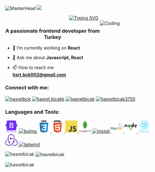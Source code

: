 ![MasterHead](https://programmerblog.net/wp-content/uploads/2021/02/what-is-front-end-development-3.png](https://www.aycmedia.com/ul/img1.png))
![](https://komarev.com/ghpvc/?username=hasretbicak&color=blue)
<div align="center">
 <a href="https://github.com/hasretbicak">
  <img src="https://readme-typing-svg.demolab.com?font=Fira+Code&size=28&duration=3000&pause=500&center=true&vCenter=true&width=435&lines=%e2%9c%a8+Hasret+Bicak+%e2%9c%a8;%f0%9f%93%9a+Software+Developer+%f0%9f%92%bb;Welcome+To+My+Profile+%f0%9f%91%80" alt="Typing SVG" />
 </a>
</div>
<img src="https://camo.githubusercontent.com/571e1b07bd12a229e4655e0f584330c56076dd3ad02975293617479c29bb1f0f/68747470733a2f2f63646e2e6472696262626c652e636f6d2f75736572732f343035353439342f73637265656e73686f74732f31353231353735362f6d656469612f64326236366334636130313932616132366431303334343862336431353138622e676966" alt="Coding" width=200 height=200 align="right">
<h3 align="center">A passionate frontend developer from Turkey</h3>

- 🔭 I’m currently working on **React**

- 💬 Ask me about **Javascript, React**

- 📫 How to reach me **hsrt.bck002@gmail.com**

<h3 align="left">Connect with me:</h3>
<p align="left">
<a href="https://twitter.com/hasretbck" target="blank"><img align="center" src="https://raw.githubusercontent.com/rahuldkjain/github-profile-readme-generator/master/src/images/icons/Social/twitter.svg" alt="hasretbck" height="30" width="40" /></a>
<a href="https://fb.com/hasret.bicakk" target="blank"><img align="center" src="https://raw.githubusercontent.com/rahuldkjain/github-profile-readme-generator/master/src/images/icons/Social/facebook.svg" alt="hasret.bicakk" height="30" width="40" /></a>
<a href="https://instagram.com/hasretbicak" target="blank"><img align="center" src="https://raw.githubusercontent.com/rahuldkjain/github-profile-readme-generator/master/src/images/icons/Social/instagram.svg" alt="hasretbicak" height="30" width="40" /></a>
<a href="https://www.youtube.com/c/hasretbicak3750" target="blank"><img align="center" src="https://raw.githubusercontent.com/rahuldkjain/github-profile-readme-generator/master/src/images/icons/Social/youtube.svg" alt="hasretbicak3750" height="30" width="40" /></a>
</p>

<h3 align="left">Languages and Tools:</h3>
<p align="left"> <a href="https://getbootstrap.com" target="_blank" rel="noreferrer"> <img src="https://raw.githubusercontent.com/devicons/devicon/master/icons/bootstrap/bootstrap-plain-wordmark.svg" alt="bootstrap" width="40" height="40"/> </a> <a href="https://bulma.io/" target="_blank" rel="noreferrer"> <img src="https://raw.githubusercontent.com/gilbarbara/logos/804dc257b59e144eaca5bc6ffd16949752c6f789/logos/bulma.svg" alt="bulma" width="40" height="40"/> </a> <a href="https://www.w3schools.com/css/" target="_blank" rel="noreferrer"> <img src="https://raw.githubusercontent.com/devicons/devicon/master/icons/css3/css3-original-wordmark.svg" alt="css3" width="40" height="40"/> </a> <a href="https://www.w3.org/html/" target="_blank" rel="noreferrer"> <img src="https://raw.githubusercontent.com/devicons/devicon/master/icons/html5/html5-original-wordmark.svg" alt="html5" width="40" height="40"/> </a> <a href="https://developer.mozilla.org/en-US/docs/Web/JavaScript" target="_blank" rel="noreferrer"> <img src="https://raw.githubusercontent.com/devicons/devicon/master/icons/javascript/javascript-original.svg" alt="javascript" width="40" height="40"/> </a> <a href="https://www.mongodb.com/" target="_blank" rel="noreferrer"> <img src="https://raw.githubusercontent.com/devicons/devicon/master/icons/mongodb/mongodb-original-wordmark.svg" alt="mongodb" width="40" height="40"/> </a> <a href="https://www.microsoft.com/en-us/sql-server" target="_blank" rel="noreferrer"> <img src="https://www.svgrepo.com/show/303229/microsoft-sql-server-logo.svg" alt="mssql" width="40" height="40"/> </a> <a href="https://www.mysql.com/" target="_blank" rel="noreferrer"> <img src="https://raw.githubusercontent.com/devicons/devicon/master/icons/mysql/mysql-original-wordmark.svg" alt="mysql" width="40" height="40"/> </a> <a href="https://nodejs.org" target="_blank" rel="noreferrer"> <img src="https://raw.githubusercontent.com/devicons/devicon/master/icons/nodejs/nodejs-original-wordmark.svg" alt="nodejs" width="40" height="40"/> </a> <a href="https://reactjs.org/" target="_blank" rel="noreferrer"> <img src="https://raw.githubusercontent.com/devicons/devicon/master/icons/react/react-original-wordmark.svg" alt="react" width="40" height="40"/> </a> <a href="https://redux.js.org" target="_blank" rel="noreferrer"> <img src="https://raw.githubusercontent.com/devicons/devicon/master/icons/redux/redux-original.svg" alt="redux" width="40" height="40"/> </a> <a href="https://tailwindcss.com/" target="_blank" rel="noreferrer"> <img src="https://www.vectorlogo.zone/logos/tailwindcss/tailwindcss-icon.svg" alt="tailwind" width="40" height="40"/> </a> </p>

<p><img align="left" src="https://github-readme-stats.vercel.app/api/top-langs?username=hasretbicak&show_icons=true&locale=en&layout=compact" alt="hasretbicak" /></p>

<p>&nbsp;<img align="center" src="https://github-readme-stats.vercel.app/api?username=hasretbicak&show_icons=true&locale=en" alt="hasretbicak" /></p>

<p><img align="center" src="https://github-readme-streak-stats.herokuapp.com/?user=hasretbicak&" alt="hasretbicak" /></p>
